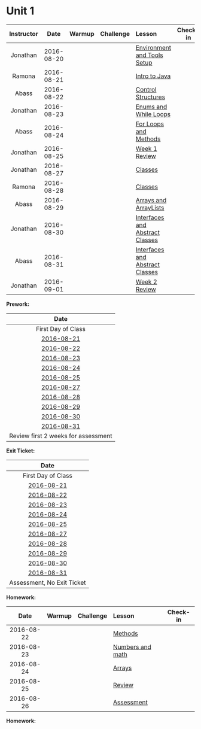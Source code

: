# Unit 1

|Instructor |  Date      |Warmup|Challenge| Lesson |Check-in|
|:----------:|:----------:|:--------:|:--:|:--|:--:|
|Jonathan| 2016-08-20 ||| [Environment and Tools Setup](lessons/env-and-tools)||
|Ramona| 2016-08-21 ||| [Intro to Java](lessons/intro-to-java)||
|Abass| 2016-08-22 ||| [Control Structures](lessons/control-structures) ||
|Jonathan| 2016-08-23 ||| [Enums and While Loops](lessons/enums-while) ||
|Abass| 2016-08-24 ||| [For Loops and Methods](lessons/for-loops)||
|Jonathan| 2016-08-25 ||| [Week 1 Review](lessons/week-1-review)||
|Jonathan| 2016-08-27 ||| [Classes](lessons/classes-part1)||
|Ramona| 2016-08-28 ||| [Classes](lessons/classes-part2)||
|Abass| 2016-08-29 ||| [Arrays and ArrayLists](lessons/arrays-arraylists) ||
|Jonathan| 2016-08-30 ||| [Interfaces and Abstract Classes](lessons/interfaces-abstract-part1) ||
|Abass| 2016-08-31 ||| [Interfaces and Abstract Classes](lessons/interfaces-abstract-part2)||
|Jonathan| 2016-09-01 ||| [Week 2 Review](lessons/week2-review)||

**Prework:**

|Date|
|:----------:|
|First Day of Class|
[2016-08-21](https://docs.google.com/a/c4q.nyc/forms/d/1nUeY24TmA5bceswPvrRMhz95427s7yqbngaZRkEdbAM/edit)|
|[2016-08-22](https://docs.google.com/a/c4q.nyc/forms/d/1KOMjfexbq-L8YE8eIYsLdlac07m8qhl3OSSmew01O70/edit)|
|[2016-08-23](https://docs.google.com/a/c4q.nyc/forms/d/14B2vkRnQRsk_D_UvloqX-RSgJxGiMFTYzp6RVDFahVM/edit)|
|[2016-08-24](https://docs.google.com/a/c4q.nyc/forms/d/1NpMDOoJDboY778dbBy44fyIM66wrqZipiOrPdwb37ns/edit)|
|[2016-08-25](https://docs.google.com/a/c4q.nyc/forms/d/1on3XlIN13ebCltZLhFo2PvjIubcjT3jGiScM6xB_84Y/edit)|
|[2016-08-27](https://docs.google.com/a/c4q.nyc/forms/d/1C501x_uOHuh1rq4cCTGlMJmdQl-uZ4YuAvBrYCgnypg/edit)|
|[2016-08-28](https://docs.google.com/a/c4q.nyc/forms/d/119XcxdHgAJYDKscoc0M5ffUbMAKKxnuHaYOAZSTJqHs/edit)|
|[2016-08-29](https://docs.google.com/a/c4q.nyc/forms/d/1d8tTX4B_S6H4RW2d6zriAU2cwan6ABSIieVRqXFuA0k/edit)|
|[2016-08-30](https://docs.google.com/a/c4q.nyc/forms/d/1mDqsBQEPzl018WSGai21tywIwTVTP3DXGYiHQYNbiOo/edit)|
|[2016-08-31](https://docs.google.com/a/c4q.nyc/forms/d/1TA_lEdSEQJyeCILViB77hdglqvRoHA3V2XeXwqt4k0o/edit)|
|Review first 2 weeks for assessment|

**Exit Ticket:**

|Date|
|:----------:|
|First Day of Class|
|[2016-08-21]()|
|[2016-08-22]()|
|[2016-08-23](https://docs.google.com/a/c4q.nyc/forms/d/1rWEIwPbYE_by4cZ9lR55XgBdCrTQ5WXTlTIumLangqg/edit)|
|[2016-08-24]()|
|[2016-08-25](https://docs.google.com/a/c4q.nyc/forms/d/1on3XlIN13ebCltZLhFo2PvjIubcjT3jGiScM6xB_84Y/edit)|
|[2016-08-27](https://docs.google.com/a/c4q.nyc/forms/d/11COt3riU8L1ZDUDuL2CRAmkgfjZgD4mUwtboHTeqOew/edit)|
|[2016-08-28]()|
|[2016-08-29]()|
|[2016-08-30](https://docs.google.com/a/c4q.nyc/forms/d/10RM7gpoXMXl0-C-O8p3p6oE9LatKYOqHeet0pNk91yw/edit)|
|[2016-08-31]()|
|Assessment, No Exit Ticket|

**Homework:**

|  Date      |Warmup|Challenge| Lesson |Check-in|
|:----------:|:--------:|:--:|:--|:--:|
| 2016-08-22 ||| [Methods](lessons/functions-intro) ||
| 2016-08-23 ||| [Numbers and math](lessons/numbers-and-math) ||
| 2016-08-24 ||| [Arrays](lessons/arrays) ||
| 2016-08-25 ||| [Review](lessons/basic-java-review) ||
| 2016-08-26 ||| [Assessment]() | &nbsp; |

**Homework:**
